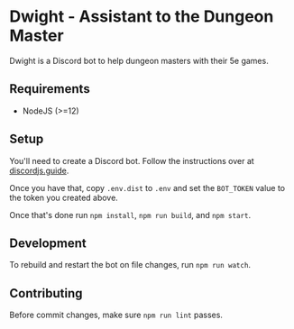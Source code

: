 # Dwight - Assistant to the Dungeon Master

Dwight is a Discord bot to help dungeon masters with their 5e games.

## Requirements

* NodeJS (>=12)

## Setup

You'll need to create a Discord bot. Follow the instructions over at
[discordjs.guide](https://discordjs.guide/preparations/setting-up-a-bot-application.html#creating-your-bot).

Once you have that, copy `.env.dist` to `.env` and set the `BOT_TOKEN` value to
the token you created above.

Once that's done run `npm install`, `npm run build`, and `npm start`.

## Development

To rebuild and restart the bot on file changes, run `npm run watch`.

## Contributing

Before commit changes, make sure `npm run lint` passes.
